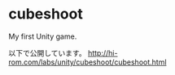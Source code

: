 cubeshoot
=========

My first Unity game.

以下で公開しています。
http://hi-rom.com/labs/unity/cubeshoot/cubeshoot.html

